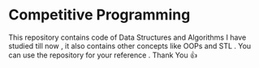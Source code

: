 # Competitive Programming
This repository contains code of Data Structures and Algorithms I have studied till now , it also contains other concepts like OOPs and STL . You can use the repository for your reference . Thank You 👍
